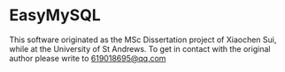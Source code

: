 EasyMySQL
=========

This software originated as the MSc Dissertation project of Xiaochen 
Sui, while at the University of St Andrews. To get in contact with the 
original author please write to 619018695@qq.com
